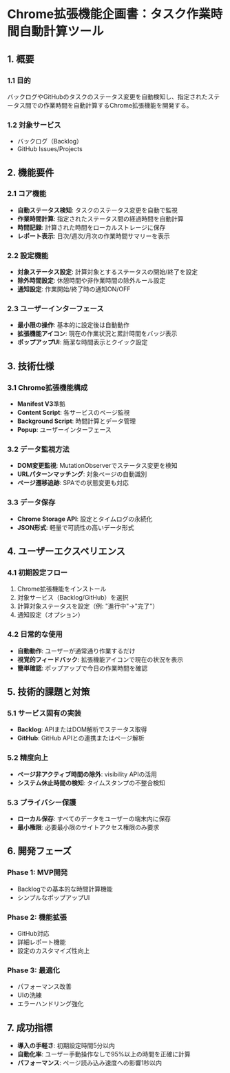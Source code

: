 # Chrome拡張機能企画書：タスク作業時間自動計算ツール

## 1. 概要

### 1.1 目的
バックログやGitHubのタスクのステータス変更を自動検知し、指定されたステータス間での作業時間を自動計算するChrome拡張機能を開発する。

### 1.2 対象サービス
- バックログ（Backlog）
- GitHub Issues/Projects

## 2. 機能要件

### 2.1 コア機能
- **自動ステータス検知**: タスクのステータス変更を自動で監視
- **作業時間計算**: 指定されたステータス間の経過時間を自動計算
- **時間記録**: 計算された時間をローカルストレージに保存
- **レポート表示**: 日次/週次/月次の作業時間サマリーを表示

### 2.2 設定機能
- **対象ステータス設定**: 計算対象とするステータスの開始/終了を設定
- **除外時間設定**: 休憩時間や非作業時間の除外ルール設定
- **通知設定**: 作業開始/終了時の通知ON/OFF

### 2.3 ユーザーインターフェース
- **最小限の操作**: 基本的に設定後は自動動作
- **拡張機能アイコン**: 現在の作業状況と累計時間をバッジ表示
- **ポップアップUI**: 簡潔な時間表示とクイック設定

## 3. 技術仕様

### 3.1 Chrome拡張機能構成
- **Manifest V3**準拠
- **Content Script**: 各サービスのページ監視
- **Background Script**: 時間計算とデータ管理
- **Popup**: ユーザーインターフェース

### 3.2 データ監視方法
- **DOM変更監視**: MutationObserverでステータス変更を検知
- **URLパターンマッチング**: 対象ページの自動識別
- **ページ遷移追跡**: SPAでの状態変更も対応

### 3.3 データ保存
- **Chrome Storage API**: 設定とタイムログの永続化
- **JSON形式**: 軽量で可読性の高いデータ形式

## 4. ユーザーエクスペリエンス

### 4.1 初期設定フロー
1. Chrome拡張機能をインストール
2. 対象サービス（Backlog/GitHub）を選択
3. 計算対象ステータスを設定（例: "進行中"→"完了"）
4. 通知設定（オプション）

### 4.2 日常的な使用
- **自動動作**: ユーザーが通常通り作業するだけ
- **視覚的フィードバック**: 拡張機能アイコンで現在の状況を表示
- **簡単確認**: ポップアップで今日の作業時間を確認

## 5. 技術的課題と対策

### 5.1 サービス固有の実装
- **Backlog**: APIまたはDOM解析でステータス取得
- **GitHub**: GitHub APIとの連携またはページ解析

### 5.2 精度向上
- **ページ非アクティブ時間の除外**: visibility APIの活用
- **システム休止時間の検知**: タイムスタンプの不整合検知

### 5.3 プライバシー保護
- **ローカル保存**: すべてのデータをユーザーの端末内に保存
- **最小権限**: 必要最小限のサイトアクセス権限のみ要求

## 6. 開発フェーズ

### Phase 1: MVP開発
- Backlogでの基本的な時間計算機能
- シンプルなポップアップUI

### Phase 2: 機能拡張
- GitHub対応
- 詳細レポート機能
- 設定のカスタマイズ性向上

### Phase 3: 最適化
- パフォーマンス改善
- UIの洗練
- エラーハンドリング強化

## 7. 成功指標
- **導入の手軽さ**: 初期設定時間5分以内
- **自動化率**: ユーザー手動操作なしで95%以上の時間を正確に計算
- **パフォーマンス**: ページ読み込み速度への影響1秒以内